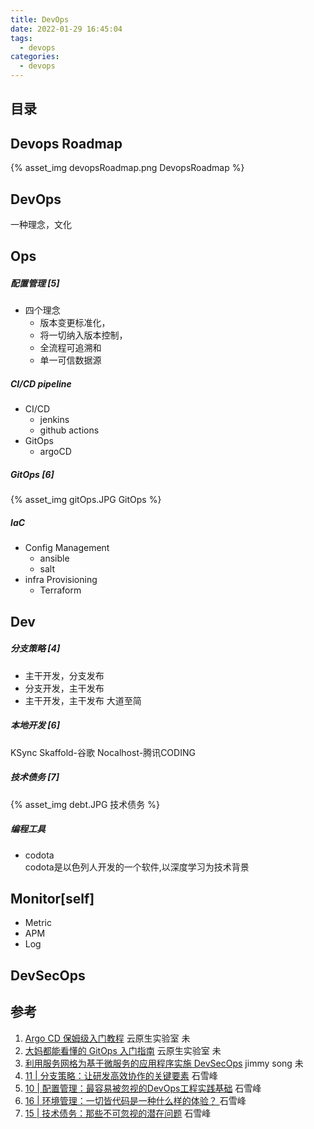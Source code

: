 ```yaml
---
title: DevOps
date: 2022-01-29 16:45:04
tags: 
  - devops
categories:
  - devops
---
```


<p></p>
<!-- more -->

## 目录
<!-- toc -->

## Devops Roadmap

{% asset_img devopsRoadmap.png  DevopsRoadmap %}

## DevOps
一种理念，文化

## Ops
##### 配置管理 [5]
+ 四个理念
  - 版本变更标准化，
  - 将一切纳入版本控制，
  - 全流程可追溯和
  - 单一可信数据源

##### CI/CD pipeline
+ CI/CD
  - jenkins
  - github actions
+ GitOps  
  - argoCD

##### GitOps [6]
{% asset_img  gitOps.JPG GitOps  %} 

##### IaC
+ Config Management
  - ansible
  - salt
+ infra Provisioning
  - Terraform

## Dev
##### 分支策略 [4]
+ 主干开发，分支发布
+ 分支开发，主干发布
+ 主干开发，主干发布
  大道至简

##### 本地开发 [6]
KSync
Skaffold-谷歌
Nocalhost-腾讯CODING

##### 技术债务 [7]
{% asset_img  debt.JPG  技术债务  %}

##### 编程工具
+ codota  
  codota是以色列人开发的一个软件,以深度学习为技术背景
  
## Monitor[self]
+ Metric 
+ APM
+ Log

## DevSecOps

## 参考
1. [Argo CD 保姆级入门教程](https://cloud.tencent.com/developer/article/2153864)  云原生实验室 未
2. [大妈都能看懂的 GitOps 入门指南](https://cloud.tencent.com/developer/article/2153852)  云原生实验室 未
3. [利用服务网格为基于微服务的应用程序实施 DevSecOps](https://lib.jimmysong.io/service-mesh-devsecops/)  jimmy song 未
4. [11 | 分支策略：让研发高效协作的关键要素]() 石雪峰
5. [10 | 配置管理：最容易被忽视的DevOps工程实践基础]() 石雪峰
6. [16 | 环境管理：一切皆代码是一种什么样的体验？ ]() 石雪峰
7. [15 | 技术债务：那些不可忽视的潜在问题]() 石雪峰



